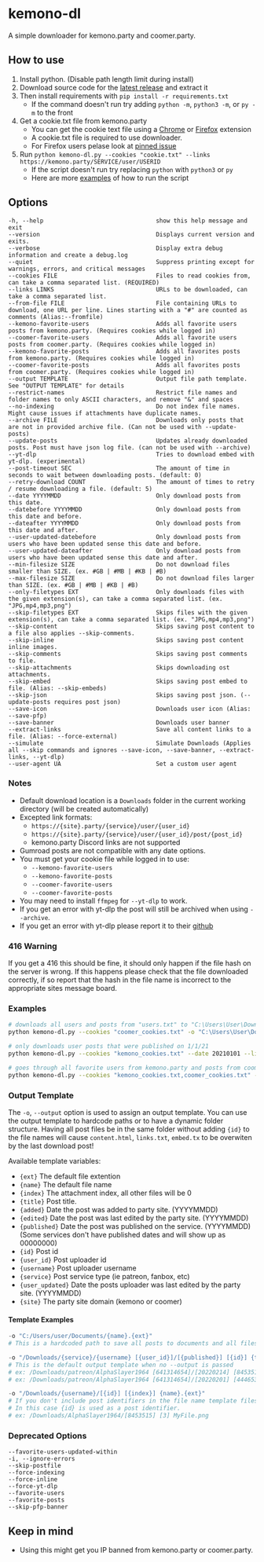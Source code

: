 # kemono-dl
A simple downloader for kemono.party and coomer.party.

## How to use
1.  Install python. (Disable path length limit during install)
2.  Download source code for the [latest release](https://github.com/AplhaSlayer1964/kemono-dl/releases/latest) and extract it
3.  Then install requirements with  `pip install -r requirements.txt`
    - If the command doesn't run try adding `python -m`, `python3 -m`, or `py -m` to the front
4.  Get a cookie.txt file from kemono.party
    - You can get the cookie text file using a [Chrome](https://chrome.google.com/webstore/detail/get-cookiestxt/bgaddhkoddajcdgocldbbfleckgcbcid?hl=en) or [Firefox](https://addons.mozilla.org/en-US/firefox/addon/cookies-txt/) extension
    - A cookie.txt file is required to use downloader.
    - For Firefox users pelase look at [pinned issue](https://github.com/AplhaSlayer1964/kemono-dl/issues/29#issuecomment-986313416)
5.  Run `python kemono-dl.py --cookies "cookie.txt" --links https://kemono.party/SERVICE/user/USERID`
    - If the script doesn't run try replacing `python` with `python3` or `py`
    - Here are more [examples](https://github.com/AplhaSlayer1964/kemono-dl#examples) of how to run the script

## Options
```
-h, --help                                show this help message and exit
--version                                 Displays current version and exits.
--verbose                                 Display extra debug information and create a debug.log
--quiet                                   Suppress printing except for warnings, errors, and critical messages
--cookies FILE                            Files to read cookies from, can take a comma separated list. (REQUIRED)
--links LINKS                             URLs to be downloaded, can take a comma separated list.
--from-file FILE                          File containing URLs to download, one URL per line. Lines starting with a "#" are counted as comments (Alias:--fromfile)
--kemono-favorite-users                   Adds all favorite users posts from kemono.party. (Requires cookies while logged in)
--coomer-favorite-users                   Adds all favorite users posts from coomer.party. (Requires cookies while logged in)
--kemono-favorite-posts                   Adds all favorites posts from kemono.party. (Requires cookies while logged in)
--coomer-favorite-posts                   Adds all favorites posts from coomer.party. (Requires cookies while logged in)
--output TEMPLATE                         Output file path template. See "OUTPUT TEMPLATE" for details
--restrict-names                          Restrict file names and folder names to only ASCII characters, and remove "&" and spaces
--no-indexing                             Do not index file names. Might cause issues if attachments have duplicate names.
--archive FILE                            Downloads only posts that are not in provided archive file. (Can not be used with --update-posts)
--update-posts                            Updates already downloaded posts. Post must have json log file. (can not be used with --archive)
--yt-dlp                                  Tries to download embed with yt-dlp. (experimental)
--post-timeout SEC                        The amount of time in seconds to wait between downloading posts. (default: 0)
--retry-download COUNT                    The amount of times to retry / resume downloading a file. (default: 5)
--date YYYYMMDD                           Only download posts from this date.
--datebefore YYYYMMDD                     Only download posts from this date and before.
--dateafter YYYYMMDD                      Only download posts from this date and after.
--user-updated-datebefore                 Only download posts from users who have been updated sense this date and before.
--user-updated-dateafter                  Only download posts from users who have been updated sense this date and after.
--min-filesize SIZE                       Do not download files smaller than SIZE. (ex. #GB | #MB | #KB | #B)
--max-filesize SIZE                       Do not download files larger than SIZE. (ex. #GB | #MB | #KB | #B)
--only-filetypes EXT                      Only downloads files with the given extension(s), can take a comma separated list. (ex. "JPG,mp4,mp3,png")
--skip-filetypes EXT                      Skips files with the given extension(s), can take a comma separated list. (ex. "JPG,mp4,mp3,png")
--skip-content                            Skips saving post content to a file also applies --skip-comments.
--skip-inline                             Skips saving post content inline images.
--skip-comments                           Skips saving post comments to file.
--skip-attachments                        Skips downloading ost attachments.
--skip-embed                              Skips saving post embed to file. (Alias: --skip-embeds)
--skip-json                               Skips saving post json. (--update-posts requires post json)
--save-icon                               Downloads user icon (Alias: --save-pfp)
--save-banner                             Downloads user banner
--extract-links                           Save all content links to a file. (Alias: --force-external)
--simulate                                Simulate Downloads (Applies all --skip commands and ignores --save-icon, --save-banner, --extract-links, --yt-dlp)
--user-agent UA                           Set a custom user agent
```
### Notes
-   Default download location is a `Downloads` folder in the current working directory (will be created automatically)
-   Excepted link formats:
    -   `https://{site}.party/{service}/user/{user_id}`
    -   `https://{site}.party/{service}/user/{user_id}/post/{post_id}`
    -   kemono.party Discord links are not supported
-   Gumroad posts are not compatible with any date options.
-   You must get your cookie file while logged in to use:
    -   `--kemono-favorite-users`
    -   `--kemono-favorite-posts`
    -   `--coomer-favorite-users`
    -   `--coomer-favorite-posts`
-   You may need to install `ffmpeg` for `--yt-dlp` to work.
-   If you get an error with yt-dlp the post will still be archived when using `--archive`.
-   If you get an error with yt-dlp please report it to their [github](https://github.com/yt-dlp/yt-dlp)

### 416 Warning
If you get a 416 this should be fine, it should only happen if the file hash on the server is wrong. If this happens please check that the file downloaded correctly, if so report that the hash in the file name is incorrect to the appropriate sites message board.

### Examples
```bash
# downloads all users and posts from "users.txt" to "C:\Users\User\Downloads" while skipping saved posts in "archive.txt"
python kemono-dl.py --cookies "coomer_cookies.txt" -o "C:\Users\User\Downloads" --archive "archive.txt" --from-file "users.txt"

# only downloads user posts that were published on 1/1/21
python kemono-dl.py --cookies "kemono_cookies.txt" --date 20210101 --links "https://kemono.party/{service}/user/{user_id}"

# goes through all favorite users from kemono.party and posts from coomer.party only downloading files smaller than 100MB
python kemono-dl.py --cookies "kemono_cookies.txt,coomer_cookies.txt" --kemono-favorite-users --coomer-favorite-posts --max-filesize 100MB
```

### Output Template
The `-o`, `--output` option is used to assign an output template. You can use the output template to hardcode paths or to have a dynamic folder structure. Having all post files be in the same folder without adding `{id}` to the file names will cause `content.html`, `links.txt`, `embed.tx` to be overwiten by the last download post!

Available template variables:
- `{ext}` The default file extention
- `{name}` The default file name
- `{index}` The attachment index, all other files will be 0
- `{title}` Post title.
- `{added}` Date the post was added to party site. (YYYYMMDD)
- `{edited}` Date the post was last edited by the party site. (YYYYMMDD)
- `{published}` Date the post was published on the service. (YYYYMMDD) (Some services don't have published dates and will show up as 00000000)
- `{id}` Post id
- `{user_id}` Post uploader id
- `{username}` Post uploader username
- `{service}` Post service type (ie patreon, fanbox, etc)
- `{user_updated}` Date the posts uploader was last edited by the party site. (YYYYMMDD)
- `{site}` The party site domain (kemono or coomer)

#### Template Examples
```python
-o "C:/Users/user/Documents/{name}.{ext}"
# This is a hardcoded path to save all posts to documents and all files will have the orional file name

-o "/Downloads/{service}/{username} [{user_id}]/[{published}] [{id}] {title}/[{index}] {name}.{ext}"
# This is the default output template when no --output is passed
# ex: /Downloads/patreon/AlphaSlayer1964 [641314654]/[20220214] [8453515] example post!/[1] OrigonalFile.jpg
# ex: /Downloads/patreon/AlphaSlayer1964 [641314654]/[20220201] [4446536] FIRST POST!/[1] OrigonalFile.png

-o "/Downloads/{username}/[{id}] [{index}] {name}.{ext}"
# If you don't include post identifiers in the file name template files will be overwiten!
# In this case {id} is used as a post identifier.
# ex: /Downloads/AlphaSlayer1964/[8453515] [3] MyFile.png
```
### Deprecated Options
```
--favorite-users-updated-within
-i, --ignore-errors
--skip-postfile
--force-indexing
--force-inline
--force-yt-dlp
--favorite-users
--favorite-posts
--skip-pfp-banner
```

## Keep in mind
-  Using this might get you IP banned from kemono.party or coomer.party.
